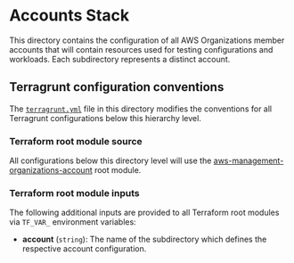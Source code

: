 # Accounts Stack

This directory contains the configuration of all AWS Organizations member
accounts that will contain resources used for testing configurations and
workloads. Each subdirectory represents a distinct account.

## Terragrunt configuration conventions

The [`terragrunt.yml`](terragrunt.yml) file in this directory modifies the
conventions for all Terragrunt configurations below this hierarchy level.

### Terraform root module source

All configurations below this directory level will use the
[aws-management-organizations-account](../../../../../../modules/poc/aws-management-organizations-account)
root module.

### Terraform root module inputs

The following additional inputs are provided to all Terraform root modules via
`TF_VAR_` environment variables:

- **account** (`string`): The name of the subdirectory which defines the
  respective account configuration.
